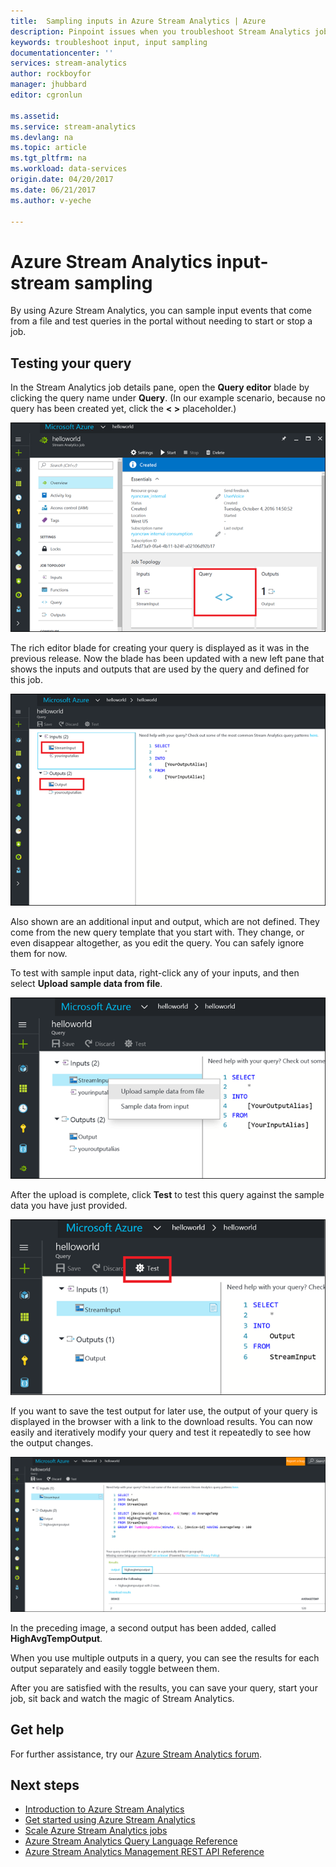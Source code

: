 ```yaml
---
title:  Sampling inputs in Azure Stream Analytics | Azure
description: Pinpoint issues when you troubleshoot Stream Analytics jobs.
keywords: troubleshoot input, input sampling
documentationcenter: ''
services: stream-analytics
author: rockboyfor
manager: jhubbard
editor: cgronlun

ms.assetid: 
ms.service: stream-analytics
ms.devlang: na
ms.topic: article
ms.tgt_pltfrm: na
ms.workload: data-services
origin.date: 04/20/2017
ms.date: 06/21/2017
ms.author: v-yeche

---
```

# Azure Stream Analytics input-stream sampling

By using Azure Stream Analytics, you can sample input events that come from a file and test queries in the portal without needing to start or stop a job.

## Testing your query

In the Stream Analytics job details pane, open the **Query editor** blade by clicking the query name under **Query**. (In our example scenario, because no query has been created yet, click the **< >** placeholder.)

![The Stream Analytics query editor](./media/stream-analytics-sample-data-input/stream-analytics-query-editor.png)

The rich editor blade for creating your query is displayed as it was in the previous release. Now the blade has been updated with a new left pane that shows the inputs and outputs that are used by the query and defined for this job.

![The Stream Analytics query editor inputs and outputs lists](./media/stream-analytics-sample-data-input/stream-analytics-query-editor-highlight.png)

Also shown are an additional input and output, which are not defined. They come from the new query template that you start with. They change, or even disappear altogether, as you edit the query. You can safely ignore them for now.

To test with sample input data, right-click any of your inputs, and then select **Upload sample data from file**.

![The Stream Analytics query editor Upload sample data from file command](./media/stream-analytics-sample-data-input/stream-analytics-query-editor-upload.png)

After the upload is complete, click **Test** to test this query against the sample data you have just provided.

![The Stream Analytics query editor Test button](./media/stream-analytics-sample-data-input/stream-analytics-query-editor-test.png)

If you want to save the test output for later use, the output of your query is displayed in the browser with a link to the download results. You can now easily and iteratively modify your query and test it repeatedly to see how the output changes.

![Stream Analytics query editor sample output](./media/stream-analytics-sample-data-input/stream-analytics-query-editor-samples-output.png)

In the preceding image, a second output has been added, called **HighAvgTempOutput**.

When you use multiple outputs in a query, you can see the results for each output separately and easily toggle between them.

After you are satisfied with the results, you can save your query, start your job, sit back and watch the magic of Stream Analytics.

## Get help

For further assistance, try our [Azure Stream Analytics forum](https://social.msdn.microsoft.com/Forums/home?forum=AzureStreamAnalytics).

## Next steps
* [Introduction to Azure Stream Analytics](stream-analytics-introduction.md)
* [Get started using Azure Stream Analytics](stream-analytics-get-started.md)
* [Scale Azure Stream Analytics jobs](stream-analytics-scale-jobs.md)
* [Azure Stream Analytics Query Language Reference](https://msdn.microsoft.com/library/azure/dn834998.aspx)
* [Azure Stream Analytics Management REST API Reference](https://msdn.microsoft.com/library/azure/dn835031.aspx)
